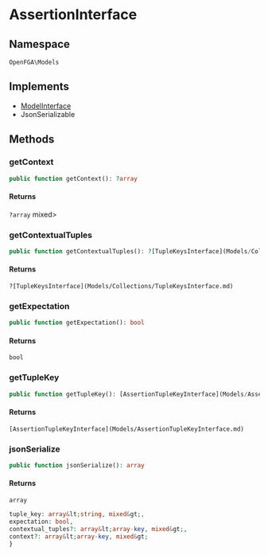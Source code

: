 # AssertionInterface


## Namespace
`OpenFGA\Models`

## Implements
* [ModelInterface](Models/ModelInterface.md)
* JsonSerializable



## Methods
### getContext


```php
public function getContext(): ?array
```



#### Returns
`?array`
 mixed&gt;

### getContextualTuples


```php
public function getContextualTuples(): ?[TupleKeysInterface](Models/Collections/TupleKeysInterface.md)
```



#### Returns
`?[TupleKeysInterface](Models/Collections/TupleKeysInterface.md)`

### getExpectation


```php
public function getExpectation(): bool
```



#### Returns
`bool`

### getTupleKey


```php
public function getTupleKey(): [AssertionTupleKeyInterface](Models/AssertionTupleKeyInterface.md)
```



#### Returns
`[AssertionTupleKeyInterface](Models/AssertionTupleKeyInterface.md)`

### jsonSerialize


```php
public function jsonSerialize(): array
```



#### Returns
`array`
```php
tuple_key: array&lt;string, mixed&gt;,
expectation: bool,
contextual_tuples?: array&lt;array-key, mixed&gt;,
context?: array&lt;array-key, mixed&gt;
}
```

